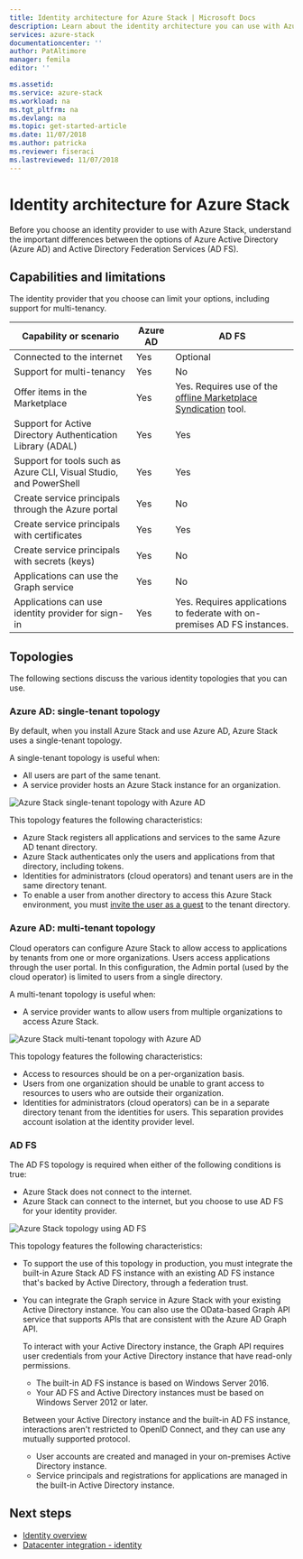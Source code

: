 ```yaml
---
title: Identity architecture for Azure Stack | Microsoft Docs
description: Learn about the identity architecture you can use with Azure Stack.
services: azure-stack
documentationcenter: ''
author: PatAltimore
manager: femila
editor: ''

ms.assetid:  
ms.service: azure-stack
ms.workload: na
ms.tgt_pltfrm: na
ms.devlang: na
ms.topic: get-started-article
ms.date: 11/07/2018
ms.author: patricka
ms.reviewer: fiseraci
ms.lastreviewed: 11/07/2018
---
```



# Identity architecture for Azure Stack
Before you choose an identity provider to use with Azure Stack, understand the important differences between the options of Azure Active Directory (Azure AD) and Active Directory Federation Services (AD FS). 

## Capabilities and limitations 
The identity provider that you choose can limit your options, including support for multi-tenancy. 

  

|Capability or scenario        |Azure AD  |AD FS  |
|------------------------------|----------|-------|
|Connected to the internet     |Yes       |Optional|
|Support for multi-tenancy     |Yes       |No      |
|Offer items in the Marketplace |Yes       |Yes. Requires use of the [offline Marketplace Syndication](azure-stack-download-azure-marketplace-item.md#disconnected-or-a-partially-connected-scenario) tool.|
|Support for Active Directory Authentication Library (ADAL) |Yes |Yes|
|Support for tools such as Azure CLI, Visual Studio, and PowerShell  |Yes |Yes|
|Create service principals through the Azure portal     |Yes |No|
|Create service principals with certificates      |Yes |Yes|
|Create service principals with secrets (keys)    |Yes |No|
|Applications can use the Graph service           |Yes |No|
|Applications can use identity provider for sign-in |Yes |Yes. Requires applications to federate with on-premises AD FS instances. |

## Topologies
The following sections discuss the various identity topologies that you can use.

### Azure AD: single-tenant topology 
By default, when you install Azure Stack and use Azure AD, Azure Stack uses a single-tenant topology. 

A single-tenant topology is useful when:
- All users are part of the same tenant.
- A service provider hosts an Azure Stack instance for an organization. 

![Azure Stack single-tenant topology with Azure AD](media/azure-stack-identity-architecture/single-tenant.png)

This topology features the following characteristics:
- Azure Stack registers all applications and services to the same Azure AD tenant directory. 
- Azure Stack authenticates only the users and applications from that directory, including tokens. 
- Identities for administrators (cloud operators) and tenant users are in the same directory tenant. 
- To enable a user from another directory to access this Azure Stack environment, you must [invite the user as a guest](azure-stack-identity-overview.md#guest-users) to the tenant directory. 

### Azure AD: multi-tenant topology
Cloud operators can configure Azure Stack to allow access to applications by tenants from one or more organizations. Users access applications through the user portal. In this configuration, the Admin portal (used by the cloud operator) is limited to users from a single directory. 

A multi-tenant topology is useful when:
- A service provider wants to allow users from multiple organizations to access Azure Stack.

![Azure Stack multi-tenant topology with Azure AD](media/azure-stack-identity-architecture/multi-tenant.png)

This topology features the following characteristics:
- Access to resources should be on a per-organization basis. 
- Users from one organization should be unable to grant access to resources to users who are outside their organization. 
- Identities for administrators (cloud operators) can be in a separate directory tenant from the identities for users. This separation provides account isolation at the identity provider level. 
 
### AD FS  
The AD FS topology is required when either of the following conditions is true:
- Azure Stack does not connect to the internet.
- Azure Stack can connect to the internet, but you choose to use AD FS for your identity provider.
  
![Azure Stack topology using AD FS](media/azure-stack-identity-architecture/adfs.png)

This topology features the following characteristics:
- To support the use of this topology in production, you must integrate the built-in Azure Stack AD FS instance with an existing AD FS instance that's backed by Active Directory, through a federation trust. 
- You can integrate the Graph service in Azure Stack with your existing Active Directory instance. You can also use the OData-based Graph API service that supports APIs that are consistent with the Azure AD Graph API. 

  To interact with your Active Directory instance, the Graph API requires user credentials from your Active Directory instance that have read-only permissions. 
  - The built-in AD FS instance is based on Windows Server 2016. 
  - Your AD FS and Active Directory instances must be based on Windows Server 2012 or later. 
  
  Between your Active Directory instance and the built-in AD FS instance, interactions aren't restricted to OpenID Connect, and they can use any mutually supported protocol. 
  - User accounts are created and managed in your on-premises Active Directory instance.
  - Service principals and registrations for applications are managed in the built-in Active Directory instance.



## Next steps
- [Identity overview](azure-stack-identity-overview.md)   
- [Datacenter integration - identity](azure-stack-integrate-identity.md)
